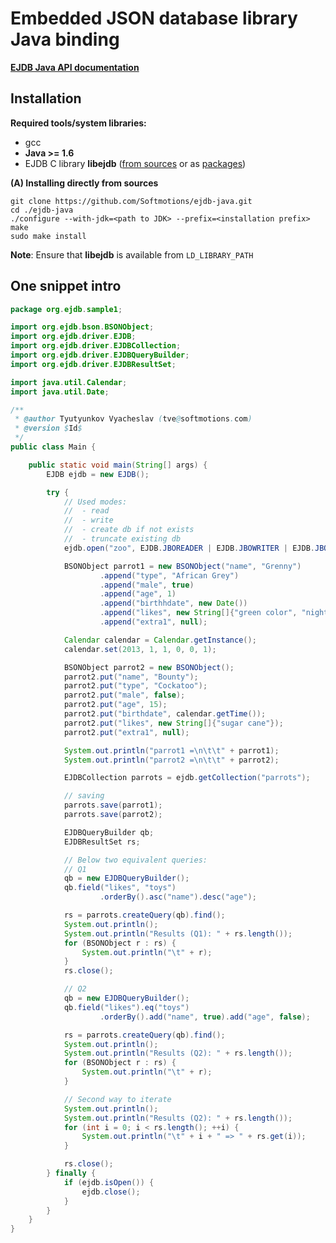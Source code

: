 Embedded JSON database library Java binding
============================================================

**[EJDB Java API documentation](http://ejdb.org/javadoc/)**

Installation
---------------------------------

**Required tools/system libraries:**

* gcc
* **Java >= 1.6**
* EJDB C library **libejdb** ([from sources](https://github.com/Softmotions/ejdb#building) or as [packages](https://github.com/Softmotions/ejdb#ejdb-binary-package-installation))

**(A) Installing directly from sources**

```
git clone https://github.com/Softmotions/ejdb-java.git
cd ./ejdb-java
./configure --with-jdk=<path to JDK> --prefix=<installation prefix>
make
sudo make install
```

**Note**: Ensure that **libejdb** is available from `LD_LIBRARY_PATH` 

One snippet intro
---------------------------------

```Java
package org.ejdb.sample1;

import org.ejdb.bson.BSONObject;
import org.ejdb.driver.EJDB;
import org.ejdb.driver.EJDBCollection;
import org.ejdb.driver.EJDBQueryBuilder;
import org.ejdb.driver.EJDBResultSet;

import java.util.Calendar;
import java.util.Date;

/**
 * @author Tyutyunkov Vyacheslav (tve@softmotions.com)
 * @version $Id$
 */
public class Main {

    public static void main(String[] args) {
        EJDB ejdb = new EJDB();

        try {
            // Used modes:
            //  - read
            //  - write
            //  - create db if not exists
            //  - truncate existing db
            ejdb.open("zoo", EJDB.JBOREADER | EJDB.JBOWRITER | EJDB.JBOCREAT | EJDB.JBOTRUNC);

            BSONObject parrot1 = new BSONObject("name", "Grenny")
                    .append("type", "African Grey")
                    .append("male", true)
                    .append("age", 1)
                    .append("birthhdate", new Date())
                    .append("likes", new String[]{"green color", "night", "toys"})
                    .append("extra1", null);

            Calendar calendar = Calendar.getInstance();
            calendar.set(2013, 1, 1, 0, 0, 1);

            BSONObject parrot2 = new BSONObject();
            parrot2.put("name", "Bounty");
            parrot2.put("type", "Cockatoo");
            parrot2.put("male", false);
            parrot2.put("age", 15);
            parrot2.put("birthdate", calendar.getTime());
            parrot2.put("likes", new String[]{"sugar cane"});
            parrot2.put("extra1", null);

            System.out.println("parrot1 =\n\t\t" + parrot1);
            System.out.println("parrot2 =\n\t\t" + parrot2);

            EJDBCollection parrots = ejdb.getCollection("parrots");

            // saving
            parrots.save(parrot1);
            parrots.save(parrot2);

            EJDBQueryBuilder qb;
            EJDBResultSet rs;

            // Below two equivalent queries:
            // Q1
            qb = new EJDBQueryBuilder();
            qb.field("likes", "toys")
                    .orderBy().asc("name").desc("age");

            rs = parrots.createQuery(qb).find();
            System.out.println();
            System.out.println("Results (Q1): " + rs.length());
            for (BSONObject r : rs) {
                System.out.println("\t" + r);
            }
            rs.close();

            // Q2
            qb = new EJDBQueryBuilder();
            qb.field("likes").eq("toys")
                    .orderBy().add("name", true).add("age", false);

            rs = parrots.createQuery(qb).find();
            System.out.println();
            System.out.println("Results (Q2): " + rs.length());
            for (BSONObject r : rs) {
                System.out.println("\t" + r);
            }

            // Second way to iterate
            System.out.println();
            System.out.println("Results (Q2): " + rs.length());
            for (int i = 0; i < rs.length(); ++i) {
                System.out.println("\t" + i + " => " + rs.get(i));
            }

            rs.close();
        } finally {
            if (ejdb.isOpen()) {
                ejdb.close();
            }
        }
    }
}

```

